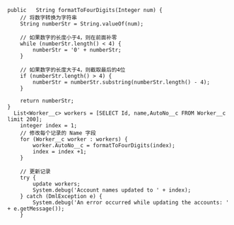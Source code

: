  
    public   String formatToFourDigits(Integer num) {
        // 将数字转换为字符串
        String numberStr = String.valueOf(num);
        
        // 如果数字的长度小于4，则在前面补零
        while (numberStr.length() < 4) {
            numberStr = '0' + numberStr;
        }
        
        // 如果数字的长度大于4，则截取最后的4位
        if (numberStr.length() > 4) {
            numberStr = numberStr.substring(numberStr.length() - 4);
        }
        
        return numberStr;
    }
      List<Worker__c> workers = [SELECT Id, name,AutoNo__c FROM Worker__c  limit 200];
        integer index = 1;
        // 修改每个记录的 Name 字段
        for (Worker__c worker : workers) {
            worker.AutoNo__c = formatToFourDigits(index);
            index = index +1;
        }
        
        // 更新记录
        try {
            update workers;
            System.debug('Account names updated to ' + index);
        } catch (DmlException e) {
            System.debug('An error occurred while updating the accounts: ' + e.getMessage());
        }